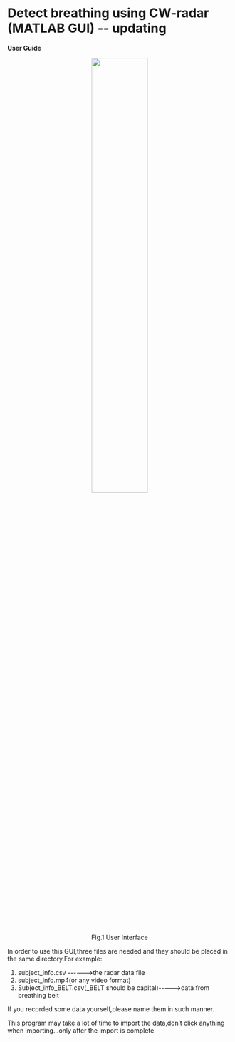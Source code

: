 # Detect breathing using CW-radar (MATLAB GUI) -- updating

**User Guide**

<div align="center"><img src="https://github.com/Sawyer117/Detect-breathing-using-CW-radar-MATLAB-GUI/blob/master/Pic/1.jpg" width="50%" height="50%" alt=""/></div>
<p align="center"> Fig.1 User Interface </p>

In order to use this GUI,three files are needed and they should be placed in the same directory.For example:

1. subject_info.csv ------>the radar data file
2. subject_info.mp4(or any video format)
3. Subject_info_BELT.csv(_BELT should be capital)----->data from breathing belt

If you recorded some data yourself,please name them in such manner.

This program may take a lot of time to import the data,don’t click anything when importing...only after the import is complete
